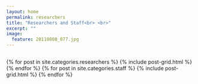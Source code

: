 ```yaml
---
layout: home
permalink: researchers
title: "Researchers and Staff<br> <br>"
excerpt: ""
image:
  feature: 20110808_077.jpg
---
```

<h2 class="post-title"> </h2>
<div class="tiles">
{% for post in site.categories.researchers %}
	{% include post-grid.html %}
{% endfor %}
{% for post in site.categories.staff %}
	{% include post-grid.html %}
{% endfor %}
</div><!-- /.tiles -->
